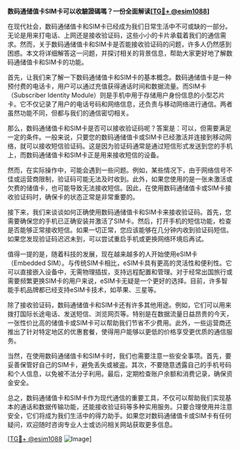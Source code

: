 **数码通储值卡SIM卡可以收驗證碼嗎？一份全面解读[[TG💪+ @esim1088](https://t.me/s/esim1088)]**

在现代社会，数码通储值卡和SIM卡已经成为我们日常生活中不可或缺的一部分。无论是用来打电话、上网还是接收验证码，这些小小的卡片承载着我们的通信需求。然而，关于数码通储值卡和SIM卡是否能接收验证码的问题，许多人仍然感到困惑。本文将详细解答这一问题，并探讨相关的背景信息，帮助大家更好地了解数码通储值卡和SIM卡的功能。

首先，让我们来了解一下数码通储值卡和SIM卡的基本概念。数码通储值卡是一种预付费的电话卡，用户可以通过充值获得通话时间和数据流量。而SIM卡（Subscriber Identity Module）则是手机中用于存储用户身份信息的小型芯片卡。它不仅记录了用户的电话号码和网络信息，还负责与移动网络进行通信。两者虽然功能不同，但都与我们的通信密切相关。

那么，数码通储值卡和SIM卡是否可以接收验证码呢？答案是：可以，但需要满足一定的条件。一般来说，只要您的数码通储值卡或SIM卡已经激活并连接到移动网络，就可以接收短信验证码。这是因为验证码通常是通过短信形式发送到您的手机上，而数码通储值卡和SIM卡正是用来接收短信的设备。

然而，在实际操作中，可能会遇到一些问题。例如，某些情况下，由于网络信号不佳或运营商限制，验证码可能无法及时收到。此外，如果您使用的是一张未激活或欠费的储值卡，也可能导致无法接收短信。因此，在使用数码通储值卡或SIM卡接收验证码时，确保卡的状态正常是非常重要的。

接下来，我们来谈谈如何正确使用数码通储值卡和SIM卡来接收验证码。首先，您需要确保您的手机已正确安装并激活了SIM卡。然后，打开手机的短信功能，检查是否能够正常接收短信。如果一切正常，您应该能够在几分钟内收到验证码短信。如果您发现验证码迟迟未到，可以尝试重启手机或更换网络环境后再试。

值得一提的是，随着科技的发展，现在越来越多的人开始使用eSIM卡（Embedded SIM）。与传统SIM卡相比，eSIM卡具有更高的灵活性和便利性。它可以直接嵌入设备中，无需物理插拔，支持远程配置和管理。对于经常出国旅行或需要频繁更换SIM卡的用户来说，eSIM卡无疑是一个更好的选择。目前，许多智能手机品牌都已经支持eSIM卡技术，如苹果、三星等。

除了接收验证码，数码通储值卡和SIM卡还有许多其他用途。例如，它们可以用来拨打国际长途电话、发送短信、浏览网页等。特别是在数据流量日益昂贵的今天，一张性价比高的储值卡或SIM卡可以帮助我们节省不少费用。此外，一些运营商还推出了针对特定地区的优惠套餐，使得用户能够以更低的价格享受更优质的通信服务。

当然，在使用数码通储值卡和SIM卡时，我们也需要注意一些安全事项。首先，要妥善保管好自己的SIM卡，避免丢失或被盗。其次，不要随意透露自己的手机号码和个人信息，以免被不法分子利用。最后，定期检查账户余额和消费记录，确保资金安全。

总之，数码通储值卡和SIM卡作为现代通信的重要工具，不仅可以帮助我们实现基本的通话和数据传输功能，还能接收验证码等多种实用服务。只要合理使用并注意安全，它们将成为我们生活中的得力助手。如果您对数码通储值卡或SIM卡有任何疑问，欢迎随时咨询专业人士或访问相关网站获取更多信息。

[[TG💪+ @esim1088](https://t.me/s/esim1088) ![Image](https://i.postimg.cc/4NQfJmqS/Snipaste-2025-05-13-00-14-12.png)]